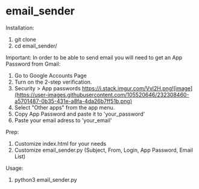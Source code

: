 # email_sender

Installation:
1. git clone
2. cd email_sender/

Important:
In order to be able to send email you will need to get an App Password from Gmail:
1. Go to Google Accounts Page
2. Turn on the 2-step verification.
3. Security > App passwords https://i.stack.imgur.com/Vvl2H.png![image](https://user-images.githubusercontent.com/105520646/232308460-a5701487-0b35-431e-a8fa-4da26b7ff51b.png)
4. Select "Other apps" from the app menu.
5. Copy App Password and paste it to 'your_password'
6. Paste your email adress to 'your_email'



Prep:
1. Customize index.html for your needs
2. Customize email_sender.py (Subject, From, Login, App Password, Email List)

Usage:
1. python3 email_sender.py
